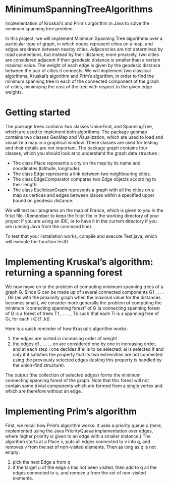 # MinimumSpanningTreeAlgorithms
Implementation of Kruskal's and Prim's algorithm in Java to solve the minimum spanning tree problem

In this project, we will implement Minimum Spanning Tree algorithms over a particular type of graph, in which nodes represent cities on a map, and edges are drawn between nearby cities. Adjacencies are not determined by road connections, but instead by their distance; more precisely, two cities are considered adjacent if their geodesic distance is smaller than a certain maximal value. The weight of each edge is given by the geodesic distance between the pair of cities it connects. We will implement two classical algorithms, Kruskal’s algorithm and Prim’s algorithm, in order to find the minimum spanning tree in each of the connected component of the graph of cities, minimizing the cost of the tree with respect to the given edge weights.

# Getting started
The package trees contains two classes UnionFind, and SpanningTree, which are used to implement both algorithms.
The package geomap contains two classes GeoMap and Visualization, which are used to load and visualize a map in a graphical window. These classes are used for testing and their details are not important.
The package graph contains four classes, which you should look at to understand the graph data structure :
- The class Place represents a city on the map by its name and coordinates (latitude, longitude).
- The class Edge represents a link between two neighbouring cities.
- The class EdgeComparator compares two Edge objects according to their length.
- The class EuclideanGraph represents a graph with all the cities on a map as vertices and edges between places within a specified upper bound on geodesic distance.

We will test our programs on the map of France, which is given to you in the fr.txt file. (Remember to keep the fr.txt file in the working directory of your project if you are using an IDE, or to have it in the current directory if you are running Java from the command line).

To test that your installation works, compile and execute Test.java, which will execute the function test0. 


# Implementing Kruskal’s algorithm: returning a spanning forest
We now move on to the problem of computing minimum spanning trees of a graph G. Since G can be made up of several connected components G1 , . . . , Gk (as with the proximity graph when the maximal value for the distances becomes small), we consider more generally the problem of computing the minimum ”connecting spanning forest” of G (a connecting spanning forest of G is a forest of trees T1 , . . . , Tk such that each Ti is a spanning tree of Gi, for each i ∈ [1..k]).

Here is a quick reminder of how Kruskal’s algorithm works:
1. the edges are sorted in increasing order of weight
2. the edges e1 , . . . , en are considered one by one in increasing order, and at each step i one decides if ei is to be selected: ei is selected if and only if it satisfies the property that its two extremities are not connected using the previously selected edges (testing this property is handled by the union-find structure).

The output (the collection of selected edges) forms the minimum connecting spanning forest of the graph. Note that this forest will not contain some trivial components which are formed from a single vertex and which are therefore without an edge.

# Implementing Prim’s algorithm
First, we recall how Prim’s algorithm works. It uses a priority queue q (here, implemented using the Java PriorityQueue implementation over edges, where higher priority is given to an edge with a smaller distance.) The algorithm starts at a Place v, puts all edges connected to v into q, and removes v from the set of non-visited elements. Then as long as q is not empty:
1. pick the next Edge a from q
2. if the target u of the edge a has not been visited, then add to q all the edges connected to u, and remove u from the set of non-visited elements.
